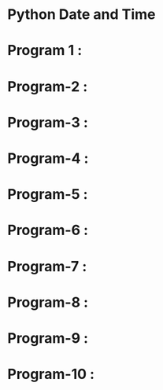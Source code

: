 # Python Date and Time

# Program 1 :
   

# Program-2 : 


# Program-3 :

  
# Program-4 :
 

# Program-5 :
  

# Program-6 : 
 

# Program-7 :


# Program-8 :
 

# Program-9 :
  

# Program-10 :
 